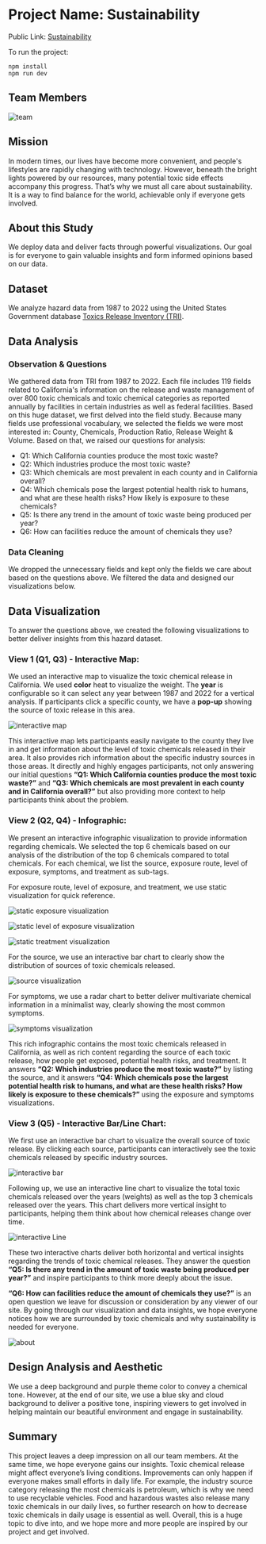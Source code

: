 # Project Name: Sustainability

Public Link: [Sustainability](https://kikispace.github.io/csen396bfinal_sustainability/)

To run the project:
```
npm install
npm run dev
```

## Team Members
![team](./src//assets/images/team.png)

## Mission

In modern times, our lives have become more convenient, and people's lifestyles are rapidly changing with technology. However, beneath the bright lights powered by our resources, many potential toxic side effects accompany this progress. That’s why we must all care about sustainability. It is a way to find balance for the world, achievable only if everyone gets involved.

## About this Study

We deploy data and deliver facts through powerful visualizations. Our goal is for everyone to gain valuable insights and form informed opinions based on our data.

## Dataset

We analyze hazard data from 1987 to 2022 using the United States Government database [Toxics Release Inventory (TRI)](https://catalog.data.gov/dataset/toxics-release-inventory-tri).

## Data Analysis

### Observation & Questions

We gathered data from TRI from 1987 to 2022. Each file includes 119 fields related to California's information on the release and waste management of over 800 toxic chemicals and toxic chemical categories as reported annually by facilities in certain industries as well as federal facilities. Based on this huge dataset, we first delved into the field study. Because many fields use professional vocabulary, we selected the fields we were most interested in: County, Chemicals, Production Ratio, Release Weight & Volume. Based on that, we raised our questions for analysis:

- Q1: Which California counties produce the most toxic waste?
- Q2: Which industries produce the most toxic waste?
- Q3: Which chemicals are most prevalent in each county and in California overall?
- Q4: Which chemicals pose the largest potential health risk to humans, and what are these health risks? How likely is exposure to these chemicals?
- Q5: Is there any trend in the amount of toxic waste being produced per year?
- Q6: How can facilities reduce the amount of chemicals they use?
### Data Cleaning

We dropped the unnecessary fields and kept only the fields we care about based on the questions above. We filtered the data and designed our visualizations below.

## Data Visualization

To answer the questions above, we created the following visualizations to better deliver insights from this hazard dataset.

### View 1 (Q1, Q3) - Interactive Map:

We used an interactive map to visualize the toxic chemical release in California. We used **color** heat to visualize the weight. The **year** is configurable so it can select any year between 1987 and 2022 for a vertical analysis. If participants click a specific county, we have a **pop-up** showing the source of toxic release in this area.

![interactive map](./src/assets/images/v1-map.webp)

This interactive map lets participants easily navigate to the county they live in and get information about the level of toxic chemicals released in their area. It also provides rich information about the specific industry sources in those areas. It directly and highly engages participants, not only answering our initial questions **“Q1: Which California counties produce the most toxic waste?”** and **“Q3: Which chemicals are most prevalent in each county and in California overall?”** but also providing more context to help participants think about the problem.

### View 2 (Q2, Q4) - Infographic:

We present an interactive infographic visualization to provide information regarding chemicals. We selected the top 6 chemicals based on our analysis of the distribution of the top 6 chemicals compared to total chemicals. For each chemical, we list the source, exposure route, level of exposure, symptoms, and treatment as sub-tags.

For exposure route, level of exposure, and treatment, we use static visualization for quick reference.

![static exposure visualization](./src/assets/images/v2-ex_route.png "exposure route")

![static level of exposure visualization](./src/assets/images/v2_exposure.png "level of exposure")

![static treatment visualization](./src/assets/images/v2_treatment.png "treatment")

For the source, we use an interactive bar chart to clearly show the distribution of sources of toxic chemicals released.

![source visualization](./src/assets/images/v2-source.webp)

For symptoms, we use a radar chart to better deliver multivariate chemical information in a minimalist way, clearly showing the most common symptoms.

![symptoms visualization](./src/assets/images/v2-symptoms.webp)

This rich infographic contains the most toxic chemicals released in California, as well as rich content regarding the source of each toxic release, how people get exposed, potential health risks, and treatment. It answers **“Q2: Which industries produce the most toxic waste?”** by listing the source, and it answers **“Q4: Which chemicals pose the largest potential health risk to humans, and what are these health risks? How likely is exposure to these chemicals?”** using the exposure and symptoms visualizations.

### View 3 (Q5) - Interactive Bar/Line Chart:

We first use an interactive bar chart to visualize the overall source of toxic release. By clicking each source, participants can interactively see the toxic chemicals released by specific industry sources. 

![interactive bar](./src/assets/images/v3_1.webp)

Following up, we use an interactive line chart to visualize the total toxic chemicals released over the years (weights) as well as the top 3 chemicals released over the years. This chart delivers more vertical insight to participants, helping them think about how chemical releases change over time.

![interactive Line](./src/assets/images/v3_trend.webp)

These two interactive charts deliver both horizontal and vertical insights regarding the trends of toxic chemical releases. They answer the question **“Q5: Is there any trend in the amount of toxic waste being produced per year?”** and inspire participants to think more deeply about the issue.

**“Q6: How can facilities reduce the amount of chemicals they use?”** is an open question we leave for discussion or consideration by any viewer of our site. By going through our visualization and data insights, we hope everyone notices how we are surrounded by toxic chemicals and why sustainability is needed for everyone.

![about](./src/assets/images/about.webp)

## Design Analysis and Aesthetic

We use a deep background and purple theme color to convey a chemical tone. However, at the end of our site, we use a blue sky and cloud background to deliver a positive tone, inspiring viewers to get involved in helping maintain our beautiful environment and engage in sustainability.

## Summary

This project leaves a deep impression on all our team members. At the same time, we hope everyone gains our insights. Toxic chemical release might affect everyone’s living conditions. Improvements can only happen if everyone makes small efforts in daily life. For example, the industry source category releasing the most chemicals is petroleum, which is why we need to use recyclable vehicles. Food and hazardous wastes also release many toxic chemicals in our daily lives, so further research on how to decrease toxic chemicals in daily usage is essential as well. Overall, this is a huge topic to dive into, and we hope more and more people are inspired by our project and get involved.
